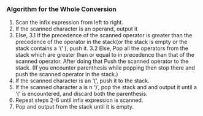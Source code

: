 ### Algorithm for the Whole Conversion

1. Scan the infix expression from left to right.
2. If the scanned character is an operand, output it
3. Else, 3.1 If the precedence of the scanned operator is greater than the precedence of the operator in the stack(or the stack is empty or the stack contains a ‘(‘ ), push it. 3.2 Else, Pop all the operators from the stack which are greater than or equal to in precedence than that of the scanned operator. After doing that Push the scanned operator to the stack. (If you encounter parenthesis while popping then stop there and push the scanned operator in the stack.)
4. If the scanned character is an ‘(‘, push it to the stack.
5. If the scanned character a is n ‘)’, pop the stack and and output it until a ‘(‘ is encountered, and discard both the parenthesis.
6. Repeat steps 2-6 until infix expression is scanned.
7. Pop and output from the stack until it is empty.
